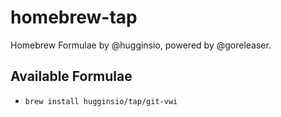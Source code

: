 # homebrew-tap

Homebrew Formulae by @hugginsio, powered by @goreleaser.

## Available Formulae

- `brew install hugginsio/tap/git-vwi`
